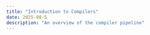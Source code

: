 ```yaml
---
title: "Introduction to Compilers"
date: 2025-08-5
description: "An overview of the compiler pipeline"
---
```

